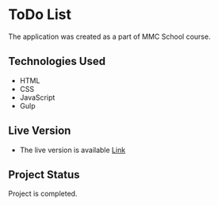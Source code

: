 
# ToDo List
The application was created as a part of MMC School course.
## Technologies Used
- HTML
- CSS
- JavaScript
- Gulp


## Live Version

- The live version is available [Link](https://kamil88x.github.io/todo/)


## Project Status
Project is completed.


